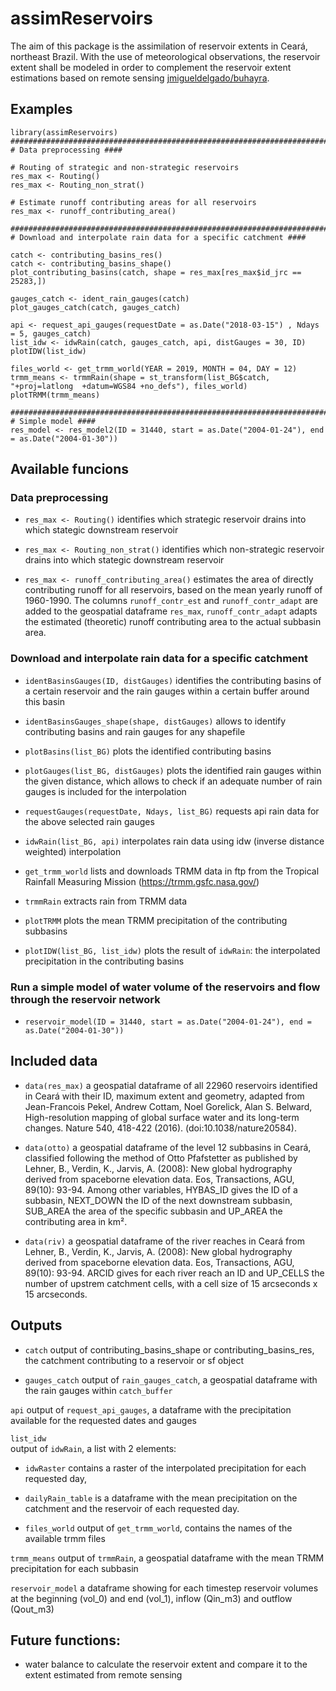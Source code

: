 # assimReservoirs

The aim of this package is the assimilation of reservoir extents in Ceará, northeast Brazil. 
With the use of meteorological observations, the reservoir extent shall be modeled in order to complement the reservoir extent estimations based on remote sensing [jmigueldelgado/buhayra](https://github.com/jmigueldelgado/buhayra). 


## Examples

```
library(assimReservoirs)
#####################################################################################+
# Data preprocessing ####

# Routing of strategic and non-strategic reservoirs
res_max <- Routing()
res_max <- Routing_non_strat()

# Estimate runoff contributing areas for all reservoirs
res_max <- runoff_contributing_area()

#####################################################################################+
# Download and interpolate rain data for a specific catchment ####

catch <- contributing_basins_res()
catch <- contributing_basins_shape()
plot_contributing_basins(catch, shape = res_max[res_max$id_jrc == 25283,])

gauges_catch <- ident_rain_gauges(catch)
plot_gauges_catch(catch, gauges_catch)

api <- request_api_gauges(requestDate = as.Date("2018-03-15") , Ndays = 5, gauges_catch)
list_idw <- idwRain(catch, gauges_catch, api, distGauges = 30, ID)
plotIDW(list_idw)

files_world <- get_trmm_world(YEAR = 2019, MONTH = 04, DAY = 12)
trmm_means <- trmmRain(shape = st_transform(list_BG$catch, "+proj=latlong  +datum=WGS84 +no_defs"), files_world)
plotTRMM(trmm_means)

#####################################################################################+
# Simple model ####
res_model <- res_model2(ID = 31440, start = as.Date("2004-01-24"), end = as.Date("2004-01-30"))
```

## Available funcions

### Data preprocessing

- ```res_max <- Routing()``` identifies which strategic reservoir drains into which stategic downstream reservoir

- ```res_max <- Routing_non_strat()``` identifies which non-strategic reservoir drains into which stategic downstream reservoir

- ```res_max <- runoff_contributing_area()``` estimates the area of directly contributing runoff for all reservoirs, based on the mean yearly runoff of 1960-1990. The columns ```runoff_contr_est``` and ```runoff_contr_adapt``` are added to the geospatial dataframe ```res_max```, ```runoff_contr_adapt``` adapts the estimated (theoretic) runoff contributing area to the actual subbasin area.

### Download and interpolate rain data for a specific catchment

- ```identBasinsGauges(ID, distGauges)``` identifies the contributing basins of a certain reservoir and the rain gauges within a certain buffer around this basin

- ```identBasinsGauges_shape(shape, distGauges)``` allows to identify contributing basins and rain gauges for any shapefile

- ```plotBasins(list_BG)``` plots the identified contributing basins

- ```plotGauges(list_BG, distGauges)``` plots the identified rain gauges within the given distance, which allows to check if an adequate number of rain gauges is included for the interpolation 

- ```requestGauges(requestDate, Ndays, list_BG)``` requests api rain data for the above selected rain gauges

- ```idwRain(list_BG, api)``` interpolates rain data using idw (inverse distance weighted) interpolation

- ```get_trmm_world``` lists and downloads TRMM data in ftp from the Tropical Rainfall Measuring Mission (https://trmm.gsfc.nasa.gov/)

- ```trmmRain``` extracts rain from TRMM data

- ```plotTRMM``` plots the mean TRMM precipitation of the contributing subbasins

- ```plotIDW(list_BG, list_idw)``` plots the result of ```idwRain```: the interpolated precipitation in the contributing basins

### Run a simple model of water volume of the reservoirs and flow through the reservoir network
- ```reservoir_model(ID = 31440, start = as.Date("2004-01-24"), end = as.Date("2004-01-30"))```



## Included data
- ```data(res_max)``` a geospatial dataframe of all 22960 reservoirs identified in Ceará with their ID, maximum extent and geometry, adapted from  Jean-Francois Pekel, Andrew Cottam, Noel Gorelick, Alan S. Belward, High-resolution mapping of global surface water and its long-term changes. Nature 540, 418-422 (2016). (doi:10.1038/nature20584).

- ```data(otto)``` a geospatial dataframe of the level 12 subbasins in  Ceará, classified following the method of Otto Pfafstetter as published by Lehner, B., Verdin, K., Jarvis, A. (2008): New global hydrography derived from spaceborne elevation data. Eos, Transactions, AGU, 89(10): 93-94. Among other variables, HYBAS_ID gives the ID of a subbasin, NEXT_DOWN the ID of the next downstream subbasin, SUB_AREA the area of the specific subbasin and UP_AREA the contributing area in km².

- ```data(riv)``` a geospatial dataframe of the river reaches in Ceará from Lehner, B., Verdin, K., Jarvis, A. (2008): New global hydrography derived from spaceborne elevation data. Eos, Transactions, AGU, 89(10): 93-94. ARCID gives for each river reach an ID and UP_CELLS the number of upstrem catchment cells, with a cell size of 15 arcseconds x 15 arcseconds. 


## Outputs

- ```catch``` output of contributing_basins_shape or contributing_basins_res, the catchment contributing to a reservoir or sf object 

- ```gauges_catch``` output of ```rain_gauges_catch```, a geospatial dataframe with the rain gauges within ```catch_buffer``` 

```api``` output of ```request_api_gauges```, a dataframe with the precipitation available for the requested dates and gauges

```list_idw``` <br>
output of ```idwRain```, a list with 2 elements:

- ```idwRaster``` contains a raster of the interpolated precipitation for each requested day, 
- ```dailyRain_table``` is a dataframe with the mean precipitation on the catchment and the reservoir of each requested day.

- ```files_world``` output of ```get_trmm_world```, contains the names of the available trmm files

```trmm_means``` output of ```trmmRain```, a geospatial dataframe with the mean TRMM precipitation for each subbasin

```reservoir_model``` a dataframe showing for each timestep reservoir volumes at the beginning (vol_0) and end (vol_1),  inflow (Qin_m3) and outflow (Qout_m3)


## Future functions:

- water balance to calculate the reservoir extent and compare it to the extent estimated from remote sensing

